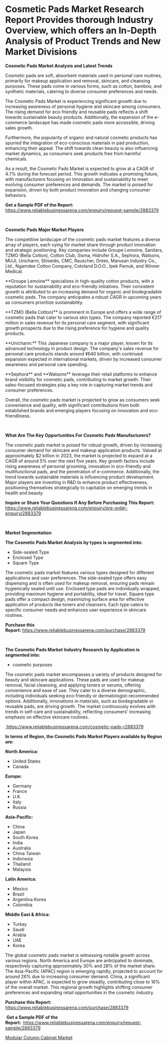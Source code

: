 <p><h1>Cosmetic Pads Market Research Report Provides thorough Industry Overview, which offers an In-Depth Analysis of Product Trends and New Market Divisions</h1></p><p><strong>Cosmetic Pads Market Analysis and Latest Trends</strong></p>
<p><p>Cosmetic pads are soft, absorbent materials used in personal care routines, primarily for makeup application and removal, skincare, and cleansing purposes. These pads come in various forms, such as cotton, bamboo, and synthetic materials, catering to diverse consumer preferences and needs.</p><p>The Cosmetic Pads Market is experiencing significant growth due to increasing awareness of personal hygiene and skincare among consumers. The rising demand for eco-friendly and reusable pads reflects a shift towards sustainable beauty products. Additionally, the expansion of the e-commerce landscape has made cosmetic pads more accessible, driving sales growth. </p><p>Furthermore, the popularity of organic and natural cosmetic products has spurred the integration of eco-conscious materials in pad production, enhancing their appeal. The shift towards clean beauty is also influencing market dynamics, as consumers seek products free from harmful chemicals. </p><p>As a result, the Cosmetic Pads Market is expected to grow at a CAGR of 4.7% during the forecast period. This growth indicates a promising future, with manufacturers focusing on innovation and sustainability to meet evolving consumer preferences and demands. The market is poised for expansion, driven by both product innovation and changing consumer behaviors.</p></p>
<p><strong>Get a Sample PDF of the Report:&nbsp;</strong> <a href="https://www.reliablebusinessarena.com/enquiry/request-sample/2883379?utm_campaign=3042&utm_medium=2&utm_source=Github&utm_content=ia&utm_term=13032025&utm_id=cosmetic-pads">https://www.reliablebusinessarena.com/enquiry/request-sample/2883379</a></p>
<p>&nbsp;</p>
<p><strong>Cosmetic Pads Major Market Players</strong></p>
<p><p>The competitive landscape of the cosmetic pads market features a diverse array of players, each vying for market share through product innovation and strategic positioning. Key companies include Groupe Lemoine, Sanitars, TZMO (Bella Cotton), Cotton Club, Sisma, Hidrofer S.A., Sephora, Watsons, MUJI, Unicharm, Shiseido, CMC, Rauscher, Ontex, Marusan Industry Co., Ltd., Ngamdee Cotton Company, Cotoland D.O.O., Ipek Pamuk, and Winner Medical.</p><p>**Groupe Lemoine** specializes in high-quality cotton products, with a reputation for sustainability and eco-friendly initiatives. Their consistent growth is attributed to an increasing demand for organic and biodegradable cosmetic pads. The company anticipates a robust CAGR in upcoming years as consumers prioritize sustainability.</p><p>**TZMO (Bella Cotton)** is prominent in Europe and offers a wide range of cosmetic pads that cater to various skin types. The company reported €217 million in sales revenue for its personal care segment, with significant growth prospects due to the rising preference for hygiene and quality products.</p><p>**Unicharm:** This Japanese company is a major player, known for its advanced technology in product design. The company's sales revenue for personal care products stands around ¥640 billion, with continued expansion expected in international markets, driven by increased consumer awareness and personal care spending.</p><p>**Sephora** and **Watsons** leverage their retail platforms to enhance brand visibility for cosmetic pads, contributing to market growth. Their sales-focused strategies play a key role in capturing market trends and consumer preferences.</p><p>Overall, the cosmetic pads market is projected to grow as consumers seek convenience and quality, with significant contributions from both established brands and emerging players focusing on innovation and eco-friendliness.</p></p>
<p>&nbsp;</p>
<p><strong>What Are The Key Opportunities For Cosmetic Pads Manufacturers?</strong></p>
<p><p>The cosmetic pads market is poised for robust growth, driven by increasing consumer demand for skincare and makeup application products. Valued at approximately $2 billion in 2023, the market is projected to expand at a CAGR of around 5% over the next five years. Key growth factors include rising awareness of personal grooming, innovation in eco-friendly and multifunctional pads, and the penetration of e-commerce. Additionally, the trend towards sustainable materials is influencing product development. Major players are investing in R&D to enhance product effectiveness, positioning themselves strategically to capitalize on emerging trends in health and beauty.</p></p>
<p><strong>Inquire or Share Your Questions If Any Before Purchasing This Report:</strong> <a href="https://www.reliablebusinessarena.com/enquiry/pre-order-enquiry/2883379?utm_campaign=3042&utm_medium=2&utm_source=Github&utm_content=ia&utm_term=13032025&utm_id=cosmetic-pads">https://www.reliablebusinessarena.com/enquiry/pre-order-enquiry/2883379</a></p>
<p>&nbsp;</p>
<p><strong>Market Segmentation</strong></p>
<p><strong>The Cosmetic Pads Market Analysis by types is segmented into:</strong></p>
<p><ul><li>Side-sealed Type</li><li>Enclosed Type</li><li>Square Type</li></ul></p>
<p><p>The cosmetic pads market features various types designed for different applications and user preferences. The side-sealed type offers easy dispensing and is often used for makeup removal, ensuring pads remain hygienically sealed until use. Enclosed type pads are individually wrapped, providing maximum hygiene and portability, ideal for travel. Square type pads offer a compact design, maximizing surface area for effective application of products like toners and cleansers. Each type caters to specific consumer needs and enhances user experience in skincare routines.</p></p>
<p><strong>Purchase this Report:&nbsp;</strong><a href="https://www.reliablebusinessarena.com/purchase/2883379?utm_campaign=3042&utm_medium=2&utm_source=Github&utm_content=ia&utm_term=13032025&utm_id=cosmetic-pads">https://www.reliablebusinessarena.com/purchase/2883379</a></p>
<p>&nbsp;</p>
<p><strong>The Cosmetic Pads Market Industry Research by Application is segmented into:</strong></p>
<p><ul><li>cosmetic purposes</li></ul></p>
<p><p>The cosmetic pads market encompasses a variety of products designed for beauty and skincare applications. These pads are used for makeup removal, facial cleansing, and applying toners or serums, offering convenience and ease of use. They cater to a diverse demographic, including individuals seeking eco-friendly or dermatologist-recommended options. Additionally, innovations in materials, such as biodegradable or reusable pads, are driving growth. The market continuously evolves with trends in self-care and sustainability, reflecting consumers' increasing emphasis on effective skincare routines.</p></p>
<p><a href="https://www.reliablebusinessarena.com/cosmetic-pads-r2883379?utm_campaign=3042&utm_medium=2&utm_source=Github&utm_content=ia&utm_term=13032025&utm_id=cosmetic-pads">&nbsp;https://www.reliablebusinessarena.com/cosmetic-pads-r2883379</a></p>
<p><strong>In terms of Region, the Cosmetic Pads Market Players available by Region are:</strong></p>
<p>
    <p> <strong> North America: </strong>
        <ul>
            <li>United States</li>
            <li>Canada</li>
        </ul>
        </p> 
    <p> <strong> Europe: </strong>
        <ul>
            <li>Germany</li>
            <li>France</li>
            <li>U.K.</li>
            <li>Italy</li>
            <li>Russia</li>
        </ul>
        </p> 
    <p> <strong> Asia-Pacific: </strong>
        <ul>
            <li>China</li>
            <li>Japan</li>
            <li>South Korea</li>
            <li>India</li>
            <li>Australia</li>
            <li>China Taiwan</li>
            <li>Indonesia</li>
            <li>Thailand</li>
            <li>Malaysia</li>
        </ul>
        </p> 
    <p> <strong> Latin America: </strong>
        <ul>
            <li>Mexico</li>
            <li>Brazil</li>
            <li>Argentina Korea</li>
            <li>Colombia</li>
        </ul>
        </p> 
    <p> <strong> Middle East & Africa: </strong>
        <ul>
            <li>Turkey</li>
            <li>Saudi</li>
            <li>Arabia</li>
            <li>UAE</li>
            <li>Korea</li>
        </ul>
    </p>
    </p>
<p><p>The global cosmetic pads market is witnessing notable growth across various regions. North America and Europe are anticipated to dominate, respectively capturing approximately 30% and 28% of the market share. The Asia-Pacific (APAC) region is emerging rapidly, projected to account for around 26% due to increasing consumer demand. China, a significant player within APAC, is expected to grow steadily, contributing close to 16% of the overall market. This regional growth highlights shifting consumer preferences and expanding retail opportunities in the cosmetic industry.</p></p>
<p><strong>Purchase this Report: </strong><a href="https://www.reliablebusinessarena.com/purchase/2883379?utm_campaign=3042&utm_medium=2&utm_source=Github&utm_content=ia&utm_term=13032025&utm_id=cosmetic-pads">https://www.reliablebusinessarena.com/purchase/2883379</a></p>
<p>&nbsp;<strong>Get a Sample PDF of the Report:&nbsp;&nbsp;</strong><a href="https://www.reliablebusinessarena.com/enquiry/request-sample/2883379?utm_campaign=3042&utm_medium=2&utm_source=Github&utm_content=ia&utm_term=13032025&utm_id=cosmetic-pads">https://www.reliablebusinessarena.com/enquiry/request-sample/2883379</a></p>
<p><strong></strong></p>
<p><p><a href="https://github.com/sapsaidamary/Market-Research-Report-List-1/blob/main/modular-column-cabinet-market.md?utm_campaign=3042&utm_medium=2&utm_source=Github&utm_content=ia&utm_term=13032025&utm_id=cosmetic-pads">Modular Column Cabinet Market</a></p></p>
